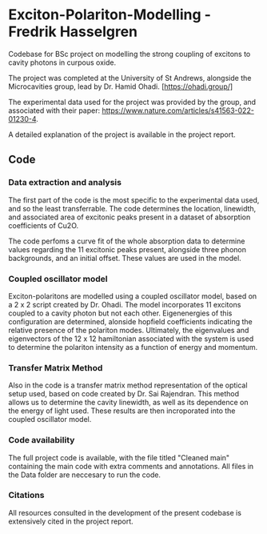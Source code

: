 # Exciton-Polariton-Modelling - Fredrik Hasselgren
Codebase for BSc project on modelling the strong coupling of excitons to cavity photons in curpous oxide.

The project was completed at the University of St Andrews, alongside the Microcavities group, lead by Dr. Hamid Ohadi. [https://ohadi.group/]

The experimental data used for the project was provided by the group, and associated with their paper: https://www.nature.com/articles/s41563-022-01230-4.

A detailed explanation of the project is available in the project report.

## Code

### Data extraction and analysis
The first part of the code is the most specific to the experimental data used, and so the least transferrable. The code determines the location, linewidth, and associated area of excitonic peaks present in a dataset of absorption coefficients of Cu2O.

The code perfoms a curve fit of the whole absorption data to determine values regarding the 11 excitonic peaks present, alongside three phonon backgrounds, and an initial offset. These values are used in the model.

### Coupled oscillator model

Exciton-polaritons are modelled using a coupled oscillator model, based on a 2 x 2 script created by Dr. Ohadi. The model incorporates 11 excitons coupled to a cavity photon but not each other. Eigenenergies of this configuration are determined, alonside hopfield coefficients indicating the relative presence of the polariton modes. Ultimately, the eigenvalues and eigenvectors of the 12 x 12 hamiltonian associated with the system is used to determine the polariton intensity as a function of energy and momentum.

### Transfer Matrix Method

Also in the code is a transfer matrix method representation of the optical setup used, based on code created by Dr. Sai Rajendran. This method allows us to determine the cavity linewidth, as well as its dependence on the energy of light used. These results are then incroporated into the coupled oscillator model.

### Code availability

The full project code is available, with the file titled "Cleaned main" containing the main code with extra comments and annotations. All files in the Data folder are neccesary to run the code.

### Citations
All resources consulted in the development of the present codebase is extensively cited in the project report.
